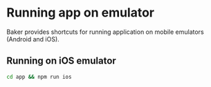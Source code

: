 # Running app on emulator

Baker provides shortcuts for running application on mobile emulators (Android and iOS).

## Running on iOS emulator

```bash
cd app && npm run ios
``` 